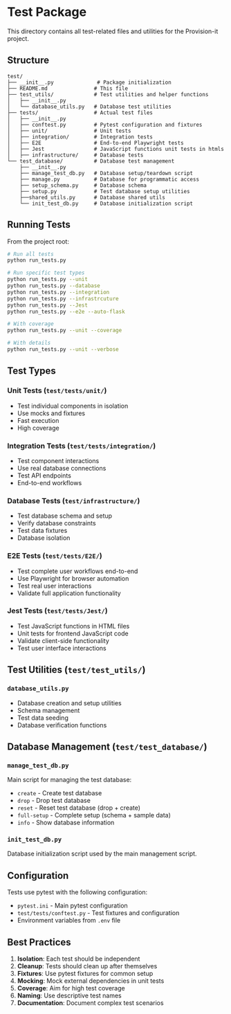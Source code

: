 # Test Package

This directory contains all test-related files and utilities for the Provision-it project.

## Structure

```
test/
├── __init__.py              # Package initialization
├── README.md               # This file
├── test_utils/             # Test utilities and helper functions
│   ├── __init__.py
│   └── database_utils.py   # Database test utilities
├── tests/                  # Actual test files
│   ├── __init__.py
│   ├── conftest.py         # Pytest configuration and fixtures
│   ├── unit/               # Unit tests
│   ├── integration/        # Integration tests
│   ├── E2E                 # End-to-end Playwright tests
│   ├── Jest                # JavaScript functions unit tests in htmls
│   ├── infrastructure/     # Database tests
└── test_database/          # Database test management
    ├── __init__.py
    ├── manage_test_db.py   # Database setup/teardown script
    ├── manage.py           # Database for programmatic access
    ├── setup_schema.py     # Database schema
    ├── setup.py            # Test database setup utilities
    ├──shared_utils.py      # Database shared utils
    └── init_test_db.py     # Database initialization script
```

## Running Tests

From the project root:

```bash
# Run all tests
python run_tests.py

# Run specific test types
python run_tests.py --unit
python run_tests.py --database
python run_tests.py --integration
python run_tests.py --infrastrcuture
python run_tests.py --Jest
python run_tests.py --e2e --auto-flask

# With coverage
python run_tests.py --unit --coverage

# With details
python run_tests.py --unit --verbose
```

## Test Types

### Unit Tests (`test/tests/unit/`)
- Test individual components in isolation
- Use mocks and fixtures
- Fast execution
- High coverage

### Integration Tests (`test/tests/integration/`)
- Test component interactions
- Use real database connections
- Test API endpoints
- End-to-end workflows

### Database Tests (`test/infrastructure/`)
- Test database schema and setup
- Verify database constraints
- Test data fixtures
- Database isolation

### E2E Tests (`test/tests/E2E/`)
- Test complete user workflows end-to-end
- Use Playwright for browser automation
- Test real user interactions
- Validate full application functionality

### Jest Tests (`test/tests/Jest/`)
- Test JavaScript functions in HTML files
- Unit tests for frontend JavaScript code
- Validate client-side functionality
- Test user interface interactions

## Test Utilities (`test/test_utils/`)

### `database_utils.py`
- Database creation and setup utilities
- Schema management
- Test data seeding
- Database verification functions

## Database Management (`test/test_database/`)

### `manage_test_db.py`
Main script for managing the test database:
- `create` - Create test database
- `drop` - Drop test database
- `reset` - Reset test database (drop + create)
- `full-setup` - Complete setup (schema + sample data)
- `info` - Show database information

### `init_test_db.py`
Database initialization script used by the main management script.

## Configuration

Tests use pytest with the following configuration:
- `pytest.ini` - Main pytest configuration
- `test/tests/conftest.py` - Test fixtures and configuration
- Environment variables from `.env` file

## Best Practices

1. **Isolation**: Each test should be independent
2. **Cleanup**: Tests should clean up after themselves
3. **Fixtures**: Use pytest fixtures for common setup
4. **Mocking**: Mock external dependencies in unit tests
5. **Coverage**: Aim for high test coverage
6. **Naming**: Use descriptive test names
7. **Documentation**: Document complex test scenarios